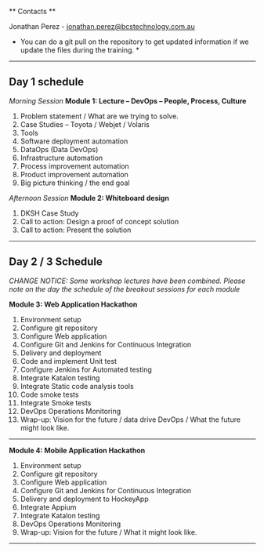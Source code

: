 ** Contacts **

Jonathan Perez - jonathan.perez@bcstechnology.com.au

* You can do a git pull on the repository to get updated information if we update the files during the training. *

---

## Day 1 schedule

*Morning Session*
**Module 1:  Lecture – DevOps – People, Process, Culture**
1.  Problem statement / What are we trying to solve. 
2.  Case Studies – Toyota / Webjet / Volaris 
3.  Tools 
4.  Software deployment automation 
5.  DataOps (Data DevOps) 
6.  Infrastructure automation 
7.  Process improvement automation 
8.  Product improvement automation 
9.  Big picture thinking / the end goal 
 
*Afternoon Session*
**Module 2:  Whiteboard design**
1.   DKSH Case Study 
2.   Call to action:  Design a proof of concept solution 
3.   Call to action:  Present the solution 

---

## Day 2 / 3 Schedule

*CHANGE NOTICE:  Some workshop lectures have been combined.  Please note on the day the schedule of the breakout sessions for each module*


**Module 3:  Web Application Hackathon**
1.  Environment setup 
2.  Configure git repository  
3.  Configure Web application  
4.  Configure Git and Jenkins for Continuous Integration 
5.  Delivery and deployment 
6.  Code and implement Unit test 
7.  Configure Jenkins for Automated testing 
8.  Integrate Katalon testing 
9.  Integrate Static code analysis tools 
10.  Code smoke tests 
11.  Integrate Smoke tests 
12.  DevOps Operations Monitoring 
13.  Wrap-up: Vision for the future / data drive DevOps / What the future might look like.

---

**Module 4: Mobile Application Hackathon**
1.   Environment setup 
2.   Configure git repository  
3.   Configure Web application  
4.   Configure Git and Jenkins for Continuous Integration 
5.   Delivery and deployment to HockeyApp 
6.   Integrate Appium 
7.   Integrate Katalon testing 
8.   DevOps Operations Monitoring 
9.   Wrap-up: Vision for the future / What it might look like. 

---